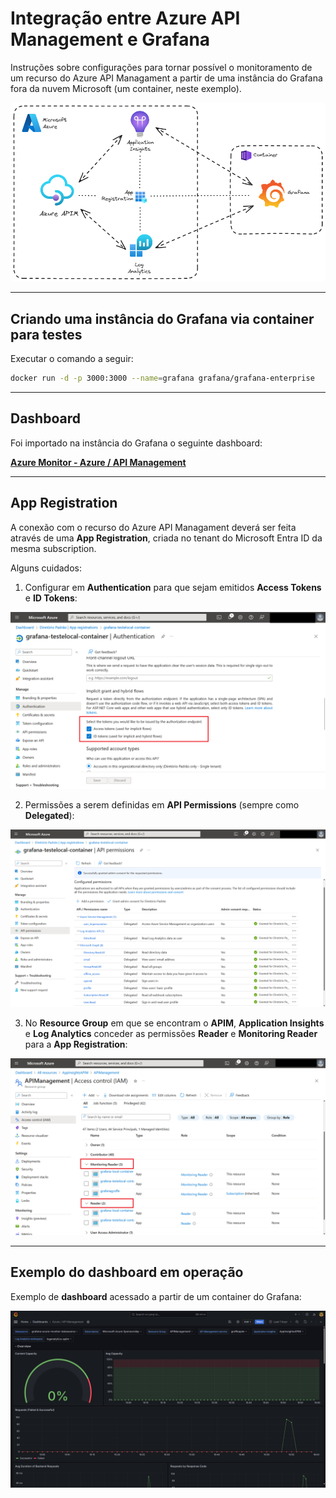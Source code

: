 # Integração entre Azure API Management e Grafana
Instruções sobre configurações para tornar possível o monitoramento de um recurso do Azure API Managament a partir de uma instância do Grafana fora da nuvem Microsoft (um container, neste exemplo).

![alt](img/overview.png)

---

## Criando uma instância do Grafana via container para testes

Executar o comando a seguir:

```bash
docker run -d -p 3000:3000 --name=grafana grafana/grafana-enterprise
```

---

## Dashboard

Foi importado na instância do Grafana o seguinte dashboard:

[**Azure Monitor - Azure / API Management**](https://grafana.com/grafana/dashboards/16604-azure-api-management/)

---

## App Registration

A conexão com o recurso do Azure API Managament deverá ser feita através de uma **App Registration**, criada no tenant do Microsoft Entra ID da mesma subscription.

Alguns cuidados:

1) Configurar em **Authentication** para que sejam emitidos **Access Tokens** e **ID Tokens**:

![alt](img/20-app-registrations-access-id-tokens.png)

2) Permissões a serem definidas em **API Permissions** (sempre como **Delegated**):

![alt](img/30-app-registrations-permissions.png)

3) No **Resource Group** em que se encontram o **APIM**, **Application Insights** e **Log Analytics** conceder as permissões **Reader** e **Monitoring Reader** para a **App Registration**:

![alt](img/40-permissions-resource-group.png)

---

## Exemplo do dashboard em operação

Exemplo de **dashboard** acessado a partir de um container do Grafana:

![alt](img/50-grafana-exemplo.png)
